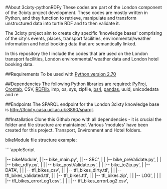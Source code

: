#About 3cixty-pythonRDFy
These codes are part of the London component of the 3cixty project development. These codes are mostly written in Python, and they function to retrieve, manipulate and transform unstructured data into turtle RDF and to then validate it. 

The 3cixty project aim to create city specific 'knowledge bases' comprising of the city's events, places, transport facilities, environmental/weather information and hotel booking data that are semantically linked.

In this repository the I include the codes that are used on the London transport facilities, London environmental/ weather data and London hotel booking data.

##Requirements
To be used with [Python version 2.70](https://www.python.org/downloads/release/python-2712)

##Dependencies
The following Python libraries are required:
[PyProj](https://pypi.python.org/pypi/pyproj), [Crontab](https://pypi.python.org/pypi/crontab/0.21.3), CSV, [RDFlib](https://pypi.python.org/pypi/crontab/0.21.3), imp, os, sys, zipfile, [bs4](https://www.crummy.com/software/BeautifulSoup/bs4/doc/), [pandas](http://pandas.pydata.org), uuid, unicodedata and re

##Endpoints
The SPARQL endpoint for the London 3cixty knowledge base is http://3cixty.casa.ucl.ac.uk:8890/sparql. 

##Installation
Clone this Github repo with all dependencies - it is crucial the folder and file structure are maintained.
Various 'modules' have been created for this project. Transport, Environment and Hotel folders.
<p>bikeModule file structure example: </p>
````appleScript

|-- bikeModule',
|   |-- bike_main.py',
|   |-- SRC',
|   |   |-- bike_preValidate.py',
|   |   |-- bike_rdfy.py',
|   |   |-- bike_postValidate.py',
|   |   |-- bike_toZip.py',
|   |-- DATA',
|   |   |-- tfl_bikes_csv',
|   |   |-- tfl_bikes_dirty.ttl',
|   |   |-- tfl_bikes_validated.ttl',
|   |   |-- tfl_bikes.ttl',
|   |   |-- tfl_bikes.zip',
|   |   |-- LOG',
|   |   |   |-- tfl_bikes_errorLog1.csv',
|   |   |   |-- tfl_bikes_errorLog2.csv',

````
